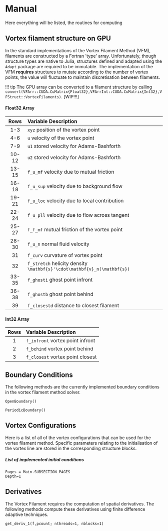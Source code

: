 # Manual

Here everything will be listed, the routines for computing 

## Vortex filament structure on GPU
In the standard implementations of the Vortex Filament Method (VFM), filaments are constructed by a Fortran 'type' array. Unfortunately, though structure types are native to Julia, structures defined and adapted using the `Adapt` package are required to be immutable. The implementation of the VFM **requires** structures to mutate according to the number of vortex points, the value will fluctuate to maintain discretisation between filaments. 

!!! tip
    The GPU array can be converted to a filament structure by calling `convert(VFArr::CUDA.CuMatrix{Float32},VFArrInt::CUDA.CuMatrix{Int32},VFStruct::VortexFilaments)`. [WIP!!!]

#### Float32 Array
| Rows |            Variable Description                            |
|:------:|:-------------------------------------------------------- |
| 1-3  | `xyz` position of the vortex point            |
| 4-6  | `u` velocity of the vortex point | 
| 7-9  |  `u1` stored velocity for Adams-Bashforth| 
| 10-12 |  `u2` stored velocity for Adams-Bashforth|
| 13-15 | `f_u_mf` velocity due to mutual friction |
| 16-18 | `f_u_sup` velocity due to background flow|
| 19-21 | `f_u_loc` velocity due to local contribution|
| 22-24 | `f_u_pll` velocity due to flow across tangent|
| 25-27 | `f_f_mf` mutual friction of the vortex point|
| 28-30 | `f_u_n` normal fluid velocity |
| 31 | `f_curv` curvature of vortex point |
| 32 | `f_stretch` helicity density ``\mathbf{s}'\cdot\mathbf{v}_n(\mathbf{s})``|
| 33-35 | `f_ghosti` ghost point infront |
| 36-38 | `f_ghostb` ghost point behind  |
| 39    | `f_closestd` distance to closest filament|

#### Int32 Array
| Rows |            Variable Description                            |
|:------:|:-------------------------------------------------------- |
| 1  | `f_infront` vortex point infront            |
| 2  | `f_behind` vortex point behind   |       
| 3  | `f_closest` vortex point closest |



## Boundary Conditions
The following methods are the currently implemented boundary conditions in the vortex filament method solver.

```@docs
OpenBoundary()
```

```@docs
PeriodicBoundary()
```



## Vortex Configurations

Here is a list of all of the vortex configurations that can be used for the vortex filament method. Specific parameters relating to the initialisation of the vortex line are stored in the corresponding structure blocks.

##### List of implemented initial conditions
```@contents
Pages = Main.SUBSECTION_PAGES
Depth=1
```




## Derivatives 

The Vortex Filament requires the computation of spatial derivatives. The following methods compute these derivatives using finite difference adaptive techniques.

```@docs
get_deriv_1(f,pcount; nthreads=1, nblocks=1)
```